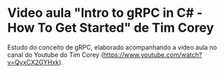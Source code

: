 # Video aula "Intro to gRPC in C# - How To Get Started" de Tim Corey

Estudo do conceito de gRPC, elaborado acompanhando a video aula no canal do Youtube do Tim Corey (https://www.youtube.com/watch?v=QyxCX2GYHxk).
